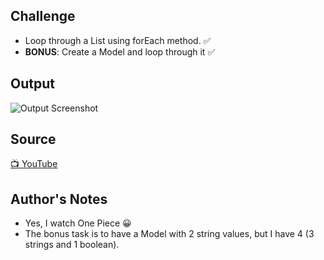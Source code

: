 ## Challenge
- Loop through a List using forEach method. ✅
- **BONUS**: Create a Model and loop through it  ✅


## Output

![Output Screenshot](https://github.com/jscastanos/TCWeeklyChallenges/blob/master/1%20-%20Foreach/screenshot.JPG)

## Source
[📺 YouTube](https://www.youtube.com/watch?v=pxdwwgIja5Q&list=PLLWMQd6PeGY1VcJGocm1wwtFCZUrh2sc9)


## Author's Notes
- Yes, I watch One Piece 😀
- The bonus task is to have a Model with 2 string values, but I have 4 (3 strings and 1 boolean). 
